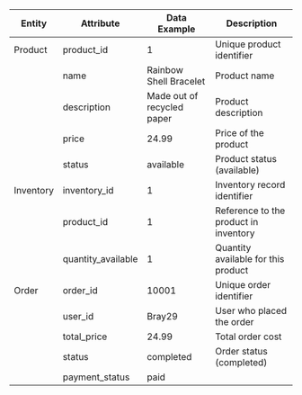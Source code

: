 | Entity    | Attribute       | Data Example                      | Description                            |
|----------------|----------------------|-----------------------------------------|----------------------------------------------|
|  Product    | product_id         | 1                                     | Unique product identifier                    |
|                | name               | Rainbow Shell Bracelet               | Product name                                 |
|                | description        | Made out of recycled paper            | Product description                          |
|                | price              | 24.99                                 | Price of the product                         |                                     
|                | status             | available                             | Product status (available)                   |
| Inventory  | inventory_id       | 1                                     | Inventory record identifier                  |
|                | product_id         | 1                                     | Reference to the product in inventory        |
|                | quantity_available | 1                                     | Quantity available for this product          |
| Order      | order_id           | 10001                                 | Unique order identifier                      |
|                | user_id            | Bray29                               | User who placed the order                    |
|                | total_price        | 24.99                                 | Total order cost                             |
|                | status            | completed                             | Order status (completed)                     |
|                | payment_status     | paid    








